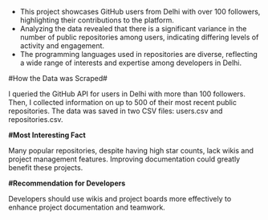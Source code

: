 * This project showcases GitHub users from Delhi with over 100 followers, highlighting their contributions to the platform.
* Analyzing the data revealed that there is a significant variance in the number of public repositories among users, indicating differing levels of activity and engagement.
* The programming languages used in repositories are diverse, reflecting a wide range of interests and expertise among developers in Delhi.

#How the Data was Scraped#
  
I queried the GitHub API for users in Delhi with more than 100 followers. Then, I collected information on up to 500 of their most recent public repositories. The data was saved in two CSV files: users.csv and repositories.csv.

**#Most Interesting Fact**

Many popular repositories, despite having high star counts, lack wikis and project management features. Improving documentation could greatly benefit these projects.

**#Recommendation for Developers**

Developers should use wikis and project boards more effectively to enhance project documentation and teamwork.
